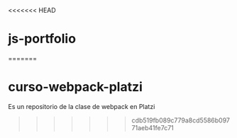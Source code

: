 <<<<<<< HEAD
# js-portfolio
=======
# curso-webpack-platzi
Es un repositorio de la clase de webpack en Platzi
>>>>>>> cdb519fb089c779a8cd5586b09771aeb41fe7c71

